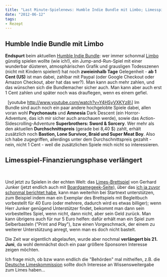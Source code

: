 ```yaml
---
title: "Last Minute-Spielenews: Humble Indie Bundle mit Limbo; Limesspiel verlängert"
date: "2012-06-12" 
tags:
- Rezept
---
```


## Humble Indie Bundle mit Limbo

**Endspurt** beim aktuellen [Humble Indie Bundle](http://www.humblebundle.com/): wer immer schonmal [Limbo](http://limbogame.org/) günstig spielen wollte (wie ich!), ein Jump-and-Run-Spiel mit einer wunderbar düsteren, atmosphärischen Grafik und grausligen Todesszenen (nicht mit Kindern spielen!) hat noch **zweieinhalb Tage** Gelegenheit - **ab 1 Cent (US)** ist man dabei, zahlbar mit Paypal (oder Google Checkout oder Amazon Checkout, aber hat das wer?). Man kann auch mehr zahlen, und das wünschen sich die Bundlemacher sicher auch. Man kann aber auch erst 1 Cent zahlen und später noch was drauflegen, wenn es einem gefiel.

  \[youtube http://www.youtube.com/watch?v=Y4HSyVXKYz8\] Im Bundle sind auch noch ein paar andere hochgelobte Spiele dabei, allen voran wohl **Psychonauts** und **Amnesia** Dark Descent (ein Horror-Adventure, das ich mir sicher auch anschauen werde), sowie das Action-Sidescrolling-Adventure **Superbrothers: Sword & Sorcery**. Wer mehr als den aktuellen **Durchschnittspreis** (gerade bei 8,40 $) zahlt, erhält zusätzlich noch **Bastion, Lone Survivor, Braid und Super Meat Boy**. Also ich habe zugegriffen, allerdings unter dem Durchschnittspreis gezahlt - nein, nicht 1 Cent - weil die zusätzlichen Spiele mich nicht so interessieren.

## Limesspiel-Finanzierungsphase verlängert

 

Und jetzt zu Spielen in der echten Welt: das [Limes-Brettspiel](http://www.limes-spiel.de/) von Gerhard Junker (jetzt endlich auch mit [Boardgamegeek-Seite](http://boardgamegeek.com/boardgame/122715/auf-spurensuche-am-limes)), über das [ich ja zuvor schonmal berichtet habe](http://apfeleimer.wordpress.com/2012/04/18/der-limes-als-startup/ "Der Limes als Startup"), kann man weiterhin bei Startnext unterstützen, zum Beispiel indem man ein Exemplar des Brettspiels mit Begleitbuch vorbestellt für 40 Euro (oder mehrere, dadurch wird es etwas billiger); wenn Herr Junker genügend Unterstützer findet, bekommt man dann sein vorbestelltes Spiel, wenn nicht, dann nicht, aber sein Geld zurück. Man kann übrigens auch für nur 5 Euro helfen: dafür erhält man ein Spiel zum Selberbasteln ("Print and Play"), bzw einen Vorgeschmack, der einem zu weiterer Unterstützung anregt, wenn man es doch nicht bastelt.

Die Zeit war eigentlich abgelaufen, wurde aber nochmal **verlängert bis 21. Juni**, da wohl demnächst doch ein paar größere Sponsoren Interesse zeigen möchten.

Ich frage mich, ob bzw wann endlich die "Behörden" mal mithelfen, z.B. die [Deutsche Limeskommission](www.deutsche-limeskommission.de) sollte doch Interesse an Wissensweitergabe zum Limes haben...
